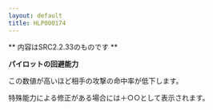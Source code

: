```yaml
---
layout: default
title: HLP000174
---
```

** 内容はSRC2.2.33のものです **

**パイロットの回避能力**

この数値が高いほど相手の攻撃の命中率が低下します。

特殊能力による修正がある場合には＋○○として表示されます。
